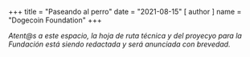 +++
title = "Paseando al perro"
date = "2021-08-15"
[ author ]
  name = "Dogecoin Foundation"
+++

 _Atent@s a este espacio, la hoja de ruta técnica y del proyecyo para la Fundación está siendo redactada y será anunciada con brevedad._
